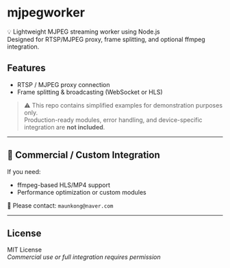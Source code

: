 # mjpegworker

💡 Lightweight MJPEG streaming worker using Node.js  
Designed for RTSP/MJPEG proxy, frame splitting, and optional ffmpeg integration.

## Features
- RTSP / MJPEG proxy connection
- Frame splitting & broadcasting (WebSocket or HLS)

> ⚠️ This repo contains simplified examples for demonstration purposes only.  
> Production-ready modules, error handling, and device-specific integration are **not included**.

---

## 💼 Commercial / Custom Integration

If you need:
- ffmpeg-based HLS/MP4 support
- Performance optimization or custom modules

📩 Please contact: `maunkong@naver.com`

---

## License
MIT License  
*Commercial use or full integration requires permission*
